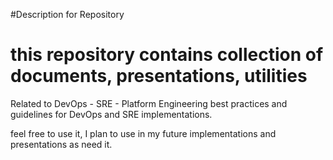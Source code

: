 #Description for Repository

# this repository contains collection of documents, presentations, utilities 

Related to DevOps - SRE - Platform Engineering 
best practices and guidelines for DevOps and SRE implementations.

feel free to use it, 
I plan to use in my future implementations and presentations as need it.




